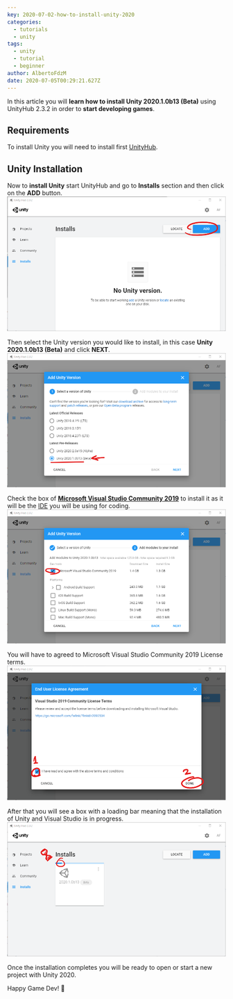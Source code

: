 ```yaml
---
key: 2020-07-02-how-to-install-unity-2020
categories:
  - tutorials
  - unity
tags:
  - unity
  - tutorial
  - beginner
author: AlbertoFdzM
date: 2020-07-05T00:29:21.627Z
---
```


In this article you will **learn how to install Unity 2020.1.0b13 (Beta)** using UnityHub 2.3.2 in order to **start developing games**.

## Requirements

To install Unity you will need to install first [UnityHub](https://unity3d.com/es/get-unity/download).

## Unity Installation

Now to **install Unity** start UnityHub and go to **Installs** section and then click on the **ADD** button.
![00-UnityHub_2.3.2_Add_Install_Button](/assets/2020-07-02-how-to-install-unity-2020/00-UnityHub_2.3.2_Add_Install_Button.png)

Then select the Unity version you would like to install, in this case **Unity 2020.1.0b13 (Beta)** and click **NEXT**.
![01-UnityHub_2.3.2_Install_Unity_Panel_with_Unity_2020.1.0b13_(Beta)_selected](/assets/2020-07-02-how-to-install-unity-2020/01-UnityHub_2.3.2_Install_Unity_Panel_with_Unity_2020.1.0b13_(Beta)_selected.png)

Check the box of **[Microsoft Visual Studio Community 2019](https://visualstudio.microsoft.com/es/vs/)** to install it as it will be the [IDE](https://en.wikipedia.org/wiki/Integrated_development_environment) you will be using for coding.
![02-UnityHub_2.3.2_Install_Unity_2020.1.0b13_(Beta)_Panel_with_Microsoft_Visual_Studio_Community_2019_selected](/assets/2020-07-02-how-to-install-unity-2020/02-UnityHub_2.3.2_Install_Unity_2020.1.0b13_(Beta)_Panel_with_Microsoft_Visual_Studio_Community_2019_selected.png)

You will have to agreed to Microsoft Visual Studio Community 2019 License terms.
![03-UnityHub_2.3.2_Install_Microsoft_Visual_Studio_Community_2019_Panel](/assets/2020-07-02-how-to-install-unity-2020/03-UnityHub_2.3.2_Install_Microsoft_Visual_Studio_Community_2019_Panel.png)

After that you will see a box with a loading bar meaning that the installation of Unity and Visual Studio is in progress.
![04-UnityHub_2.3.2_Installs_Section_with_Unity_2020.1.0b13_(Beta)_being_installed](/assets/2020-07-02-how-to-install-unity-2020/04-UnityHub_2.3.2_Installs_Section_with_Unity_2020.1.0b13_(Beta)_being_installed.png)

Once the installation completes you will be ready to open or start a new project with Unity 2020.

Happy Game Dev! :space_invader:
